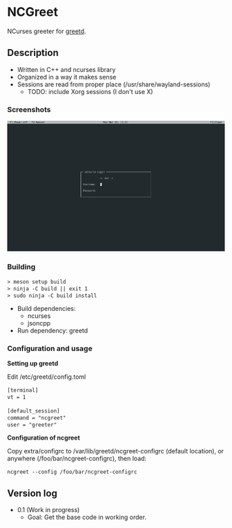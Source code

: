 # NCGreet

NCurses greeter for [greetd].

## Description

 - Written in C++ and ncurses library
 - Organized in a way it makes sense
 - Sessions are read from proper place (/usr/share/wayland-sessions)
   - TODO: include Xorg sessions (I don't use X)

[greetd]: https://git.sr.ht/~kennylevinsen/greetd


### Screenshots

<img src="extra/ncgreet_ss.png" width="600" />

### Building

    > meson setup build
    > ninja -C build || exit 1
    > sudo ninja -C build install

 - Build dependencies:
   - ncurses
   - jsoncpp
 - Run dependency: greetd

### Configuration and usage

**Setting up greetd**

Edit /etc/greetd/config.toml

    [terminal]
    vt = 1

    [default_session]
    command = "ncgreet"
    user = "greeter"

**Configuration of ncgreet**

Copy extra/configrc to /var/lib/greetd/ncgreet-configrc (default location), or anywhere (/foo/bar/ncgreet-configrc), then load:

    ncgreet --config /foo/bar/ncgreet-configrc



## Version log

 - 0.1 (Work in progress)
   - Goal: Get the base code in working order.

